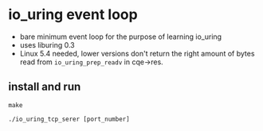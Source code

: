 # io_uring event loop

* bare minimum event loop for the purpose of learning io_uring
* uses liburing 0.3
* Linux 5.4 needed, lower versions don't return the right amount of bytes read from `io_uring_prep_readv` in cqe->res.

## install and run
`make`

`./io_uring_tcp_serer [port_number]`